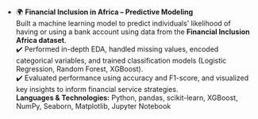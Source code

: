 - 🌍 **Financial Inclusion in Africa – Predictive Modeling**  
  Built a machine learning model to predict individuals’ likelihood of having or using a bank account using data from the **Financial Inclusion Africa dataset**.  
  ✔️ Performed in-depth EDA, handled missing values, encoded categorical variables, and trained classification models (Logistic Regression, Random Forest, XGBoost).  
  ✔️ Evaluated performance using accuracy and F1-score, and visualized key insights to inform financial service strategies.  
  **Languages & Technologies:** Python, pandas, scikit-learn, XGBoost, NumPy, Seaborn, Matplotlib, Jupyter Notebook
